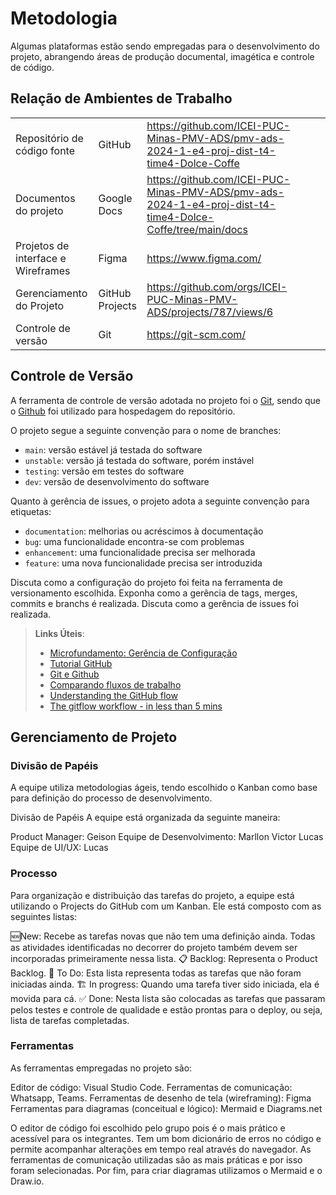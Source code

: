 
# Metodologia

Algumas plataformas estão sendo empregadas para o desenvolvimento do projeto, abrangendo áreas de produção documental, imagética e controle de código.

## Relação de Ambientes de Trabalho

|  |               | |  | |  | 
|----|-----------------------|------------|----------------|--------------|-----------------|  
|    Repositório de código fonte   |    GitHub   | https://github.com/ICEI-PUC-Minas-PMV-ADS/pmv-ads-2024-1-e4-proj-dist-t4-time4-Dolce-Coffe
|     Documentos do projeto    |  Google Docs     |  https://github.com/ICEI-PUC-Minas-PMV-ADS/pmv-ads-2024-1-e4-proj-dist-t4-time4-Dolce-Coffe/tree/main/docs |   
|     Projetos de interface e Wireframes       |    Figma       |  https://www.figma.com/ |   
|    Gerenciamento do Projeto | GitHub Projects      |  https://github.com/orgs/ICEI-PUC-Minas-PMV-ADS/projects/787/views/6 |   
|     Controle de versão |    Git      | https://git-scm.com/  |   

## Controle de Versão

A ferramenta de controle de versão adotada no projeto foi o
[Git](https://git-scm.com/), sendo que o [Github](https://github.com)
foi utilizado para hospedagem do repositório.

O projeto segue a seguinte convenção para o nome de branches:

- `main`: versão estável já testada do software
- `unstable`: versão já testada do software, porém instável
- `testing`: versão em testes do software
- `dev`: versão de desenvolvimento do software

Quanto à gerência de issues, o projeto adota a seguinte convenção para
etiquetas:

- `documentation`: melhorias ou acréscimos à documentação
- `bug`: uma funcionalidade encontra-se com problemas
- `enhancement`: uma funcionalidade precisa ser melhorada
- `feature`: uma nova funcionalidade precisa ser introduzida

Discuta como a configuração do projeto foi feita na ferramenta de versionamento escolhida. Exponha como a gerência de tags, merges, commits e branchs é realizada. Discuta como a gerência de issues foi realizada.

> **Links Úteis**:
> - [Microfundamento: Gerência de Configuração](https://pucminas.instructure.com/courses/87878/)
> - [Tutorial GitHub](https://guides.github.com/activities/hello-world/)
> - [Git e Github](https://www.youtube.com/playlist?list=PLHz_AreHm4dm7ZULPAmadvNhH6vk9oNZA)
>  - [Comparando fluxos de trabalho](https://www.atlassian.com/br/git/tutorials/comparing-workflows)
> - [Understanding the GitHub flow](https://guides.github.com/introduction/flow/)
> - [The gitflow workflow - in less than 5 mins](https://www.youtube.com/watch?v=1SXpE08hvGs)

## Gerenciamento de Projeto

### Divisão de Papéis

A equipe utiliza metodologias ágeis, tendo escolhido o Kanban como base para definição do processo de desenvolvimento.

Divisão de Papéis
A equipe está organizada da seguinte maneira:

Product Manager: Geison 
Equipe de Desenvolvimento:
Marllon
Victor 
Lucas
Equipe de UI/UX:
Lucas

### Processo

Para organização e distribuição das tarefas do projeto, a equipe está utilizando o Projects do GitHub com um Kanban. Ele está composto com as seguintes listas:

🆕New: Recebe as tarefas novas que não tem uma definição ainda. Todas as atividades identificadas no decorrer do projeto também devem ser incorporadas primeiramente nessa lista.
📋 Backlog: Representa o Product Backlog.
🔖 To Do: Esta lista representa todas as tarefas que não foram iniciadas ainda.
🏗 In progress: Quando uma tarefa tiver sido iniciada, ela é movida para cá.
✅ Done: Nesta lista são colocadas as tarefas que passaram pelos testes e controle de qualidade e estão prontas para o deploy, ou seja, lista de tarefas completadas.

### Ferramentas

As ferramentas empregadas no projeto são:

Editor de código: Visual Studio Code.
Ferramentas de comunicação: Whatsapp, Teams.
Ferramentas de desenho de tela (wireframing): Figma
Ferramentas para diagramas (conceitual e lógico): Mermaid e Diagrams.net

O editor de código foi escolhido pelo grupo pois é o mais prático e acessível para os integrantes. Tem um bom dicionário de erros no código e permite acompanhar alterações em tempo real através do navegador. As ferramentas de comunicação utilizadas são as mais práticas e por isso foram selecionadas. Por fim, para criar diagramas utilizamos o Mermaid e o Draw.io.
